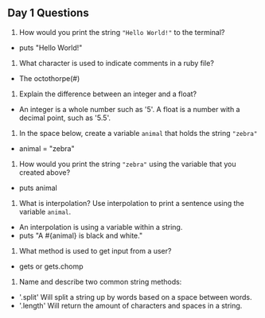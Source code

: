 ## Day 1 Questions

1. How would you print the string `"Hello World!"` to the terminal?
 * puts "Hello World!"

1. What character is used to indicate comments in a ruby file?
 * The octothorpe(#)

1. Explain the difference between an integer and a float?
 * An integer is a whole number such as '5'. A float is a number with a decimal point, such as '5.5'.

1. In the space below, create a variable `animal` that holds the string `"zebra"`
 * animal = "zebra"

1. How would you print the string `"zebra"` using the variable that you created above?
 * puts animal

1. What is interpolation? Use interpolation to print a sentence using the variable `animal`.
 * An interpolation is using a variable within a string.
 * puts "A #{animal} is black and white."

1. What method is used to get input from a user?
 * gets or gets.chomp

1. Name and describe two common string methods:
 * '.split' Will split a string up by words based on a space between words.
 * '.length' Will return the amount of characters and spaces in a string.
